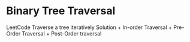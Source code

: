 # Binary Tree Traversal
 LeetCode Traverse a tree iteratively Solution
    + In-order Traversal
    + Pre-Order Traversal
    + Post-Order traversal
